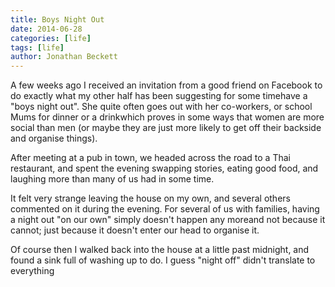 ```yaml
---
title: Boys Night Out
date: 2014-06-28
categories: [life]
tags: [life]
author: Jonathan Beckett
---
```


A few weeks ago I received an invitation from a good friend on Facebook to do exactly what my other half has been suggesting for some timehave a "boys night out". She quite often goes out with her co-workers, or school Mums for dinner or a drinkwhich proves in some ways that women are more social than men (or maybe they are just more likely to get off their backside and organise things).

After meeting at a pub in town, we headed across the road to a Thai restaurant, and spent the evening swapping stories, eating good food, and laughing more than many of us had in some time.

It felt very strange leaving the house on my own, and several others commented on it during the evening. For several of us with families, having a night out "on our own" simply doesn't happen any moreand not because it cannot; just because it doesn't enter our head to organise it.

Of course then I walked back into the house at a little past midnight, and found a sink full of washing up to do. I guess "night off" didn't translate to everything